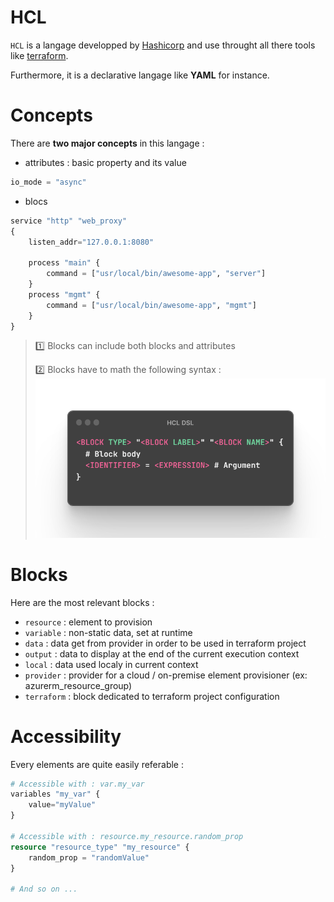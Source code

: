 # HCL

`HCL` is a langage developped by [Hashicorp](https://www.hashicorp.com/) and use throught all there tools like [terraform](../../devops/iac/terraform.md).

Furthermore, it is a declarative langage like **YAML** for instance.

# Concepts

There are **two major concepts** in this langage :

- attributes : basic property and its value

```terraform
io_mode = "async"
```

- blocs

```terraform
service "http" "web_proxy"
{
    listen_addr="127.0.0.1:8080"

    process "main" {
        command = ["usr/local/bin/awesome-app", "server"]
    }
    process "mgmt" {
        command = ["usr/local/bin/awesome-app", "mgmt"]
    }
}
```

> :one: Blocks can include both blocks and attributes
>
> :two: Blocks have to math the following syntax :
> ![](./assets/hcl_blocks_syntax.png)

# Blocks

Here are the most relevant blocks :

- `resource` : element to provision
- `variable` : non-static data, set at runtime
- `data` : data get from provider in order to be used in terraform project
- `output` : data to display at the end of the current execution context
- `local` : data used localy in current context
- `provider` : provider for a cloud / on-premise element provisioner (ex: azurerm_resource_group)
- `terraform` : block dedicated to terraform project configuration

# Accessibility

Every elements are quite easily referable :

```terraform
# Accessible with : var.my_var
variables "my_var" {
    value="myValue"
}

# Accessible with : resource.my_resource.random_prop
resource "resource_type" "my_resource" {
    random_prop = "randomValue"
}

# And so on ...
```
